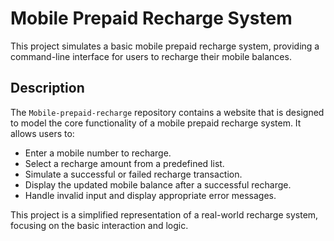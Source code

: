 # Mobile Prepaid Recharge System

This project simulates a basic mobile prepaid recharge system, providing a command-line interface for users to recharge their mobile balances.

## Description

The `Mobile-prepaid-recharge` repository contains a website that is designed to model the core functionality of a mobile prepaid recharge system. It allows users to:

* Enter a mobile number to recharge.
* Select a recharge amount from a predefined list.
* Simulate a successful or failed recharge transaction.
* Display the updated mobile balance after a successful recharge.
* Handle invalid input and display appropriate error messages.

This project is a simplified representation of a real-world recharge system, focusing on the basic interaction and logic.



